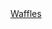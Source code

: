<html lang="en">
<head>
    <meta charset="UTF-8">
    <meta name="viewport" content="width=device-width, initial-scale=1.0">
    <title>StartPage</title>
</head>
<body>
    <title> 
        Start Page
    </title>
    <head> 
        <header> <a href="https://tutelman.github.io/waffles.html">Waffles</a> </header>
    </head>
</body>
</html>
